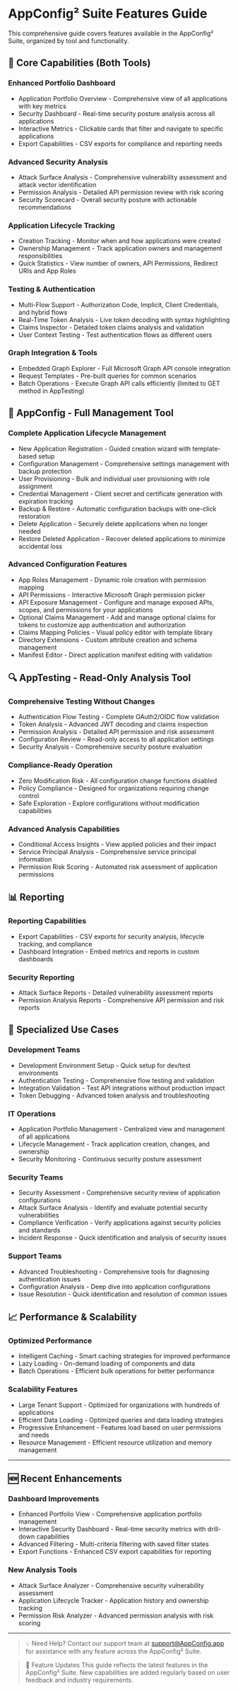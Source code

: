 # AppConfig² Suite Features Guide

This comprehensive guide covers features available in the AppConfig² Suite, organized by tool and functionality.

## 🌟 Core Capabilities (Both Tools)

### Enhanced Portfolio Dashboard
- Application Portfolio Overview - Comprehensive view of all applications with key metrics
- Security Dashboard - Real-time security posture analysis across all applications
- Interactive Metrics - Clickable cards that filter and navigate to specific applications
- Export Capabilities - CSV exports for compliance and reporting needs

### Advanced Security Analysis
- Attack Surface Analysis - Comprehensive vulnerability assessment and attack vector identification
- Permission Analysis - Detailed API permission review with risk scoring
- Security Scorecard - Overall security posture with actionable recommendations

### Application Lifecycle Tracking
- Creation Tracking - Monitor when and how applications were created
- Ownership Management - Track application owners and management responsibilities
- Quick Statistics - View number of owners, API Permissions, Redirect URIs and App Roles

### Testing & Authentication
- Multi-Flow Support - Authorization Code, Implicit, Client Credentials, and hybrid flows
- Real-Time Token Analysis - Live token decoding with syntax highlighting
- Claims Inspector - Detailed token claims analysis and validation
- User Context Testing - Test authentication flows as different users

### Graph Integration & Tools
- Embedded Graph Explorer - Full Microsoft Graph API console integration
- Request Templates - Pre-built queries for common scenarios
- Batch Operations - Execute Graph API calls efficiently (limited to GET method in AppTesting)

## 🔧 AppConfig - Full Management Tool

### Complete Application Lifecycle Management
- New Application Registration - Guided creation wizard with template-based setup
- Configuration Management - Comprehensive settings management with backup protection
- User Provisioning - Bulk and individual user provisioning with role assignment
- Credential Management - Client secret and certificate generation with expiration tracking
- Backup & Restore - Automatic configuration backups with one-click restoration
- Delete Application - Securely delete applications when no longer needed
- Restore Deleted Application - Recover deleted applications to minimize accidental loss

### Advanced Configuration Features
- App Roles Management - Dynamic role creation with permission mapping
- API Permissions - Interactive Microsoft Graph permission picker
- API Exposure Management - Configure and manage exposed APIs, scopes, and permissions for your applications
- Optional Claims Management - Add and manage optional claims for tokens to customize app authentication and authorization
- Claims Mapping Policies - Visual policy editor with template library
- Directory Extensions - Custom attribute creation and schema management
- Manifest Editor - Direct application manifest editing with validation

## 🔍 AppTesting - Read-Only Analysis Tool

### Comprehensive Testing Without Changes
- Authentication Flow Testing - Complete OAuth2/OIDC flow validation
- Token Analysis - Advanced JWT decoding and claims inspection
- Permission Analysis - Detailed API permission and risk assessment
- Configuration Review - Read-only access to all application settings
- Security Analysis - Comprehensive security posture evaluation

### Compliance-Ready Operation
- Zero Modification Risk - All configuration change functions disabled
- Policy Compliance - Designed for organizations requiring change control
- Safe Exploration - Explore configurations without modification capabilities

### Advanced Analysis Capabilities
- Conditional Access Insights - View applied policies and their impact
- Service Principal Analysis - Comprehensive service principal information
- Permission Risk Scoring - Automated risk assessment of application permissions

## 📊 Reporting

### Reporting Capabilities
- Export Capabilities - CSV exports for security analysis, lifecycle tracking, and compliance
- Dashboard Integration - Embed metrics and reports in custom dashboards

### Security Reporting
- Attack Surface Reports - Detailed vulnerability assessment reports
- Permission Analysis Reports - Comprehensive API permission and risk reports

## 🎯 Specialized Use Cases

### Development Teams
- Development Environment Setup - Quick setup for dev/test environments
- Authentication Testing - Comprehensive flow testing and validation
- Integration Validation - Test API integrations without production impact
- Token Debugging - Advanced token analysis and troubleshooting

### IT Operations
- Application Portfolio Management - Centralized view and management of all applications
- Lifecycle Management - Track application creation, changes, and ownership
- Security Monitoring - Continuous security posture assessment

### Security Teams
- Security Assessment - Comprehensive security review of application configurations
- Attack Surface Analysis - Identify and evaluate potential security vulnerabilities
- Compliance Verification - Verify applications against security policies and standards
- Incident Response - Quick identification and analysis of security issues

### Support Teams
- Advanced Troubleshooting - Comprehensive tools for diagnosing authentication issues
- Configuration Analysis - Deep dive into application configurations
- Issue Resolution - Quick identification and resolution of common issues

## 📈 Performance & Scalability

### Optimized Performance
- Intelligent Caching - Smart caching strategies for improved performance
- Lazy Loading - On-demand loading of components and data
- Batch Operations - Efficient bulk operations for better performance

### Scalability Features
- Large Tenant Support - Optimized for organizations with hundreds of applications
- Efficient Data Loading - Optimized queries and data loading strategies
- Progressive Enhancement - Features load based on user permissions and needs
- Resource Management - Efficient resource utilization and memory management

---

## 🆕 Recent Enhancements

### Dashboard Improvements
- Enhanced Portfolio View - Comprehensive application portfolio management
- Interactive Security Dashboard - Real-time security metrics with drill-down capabilities
- Advanced Filtering - Multi-criteria filtering with saved filter states
- Export Functions - Enhanced CSV export capabilities for reporting

### New Analysis Tools
- Attack Surface Analyzer - Comprehensive security vulnerability assessment
- Application Lifecycle Tracker - Application history and ownership tracking
- Permission Risk Analyzer - Advanced permission analysis with risk scoring

---

> 💡 Need Help? Contact our support team at support@AppConfig.app for assistance with any feature across the AppConfig² Suite.

> 🔄 Feature Updates This guide reflects the latest features in the AppConfig² Suite. New capabilities are added regularly based on user feedback and industry requirements.